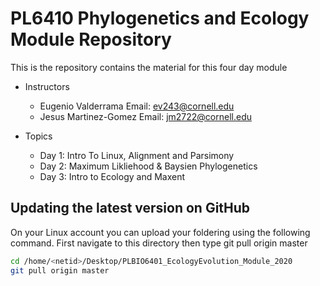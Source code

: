 # PL6410 Phylogenetics and Ecology Module Repository
This is the repository contains the material for this four day module

* Instructors
	* Eugenio Valderrama Email: ev243@cornell.edu 
	* Jesus Martinez-Gomez Email: jm2722@cornell.edu

* Topics
	* Day 1: Intro To Linux, Alignment and Parsimony
	* Day 2: Maximum Likliehood & Baysien Phylogenetics
	* Day 3: Intro to Ecology and Maxent


## Updating the latest version on GitHub 
On your Linux account you can upload your foldering using the following command. First navigate to this directory then type git pull origin master
```bash
cd /home/<netid>/Desktop/PLBIO6401_EcologyEvolution_Module_2020
git pull origin master
```
